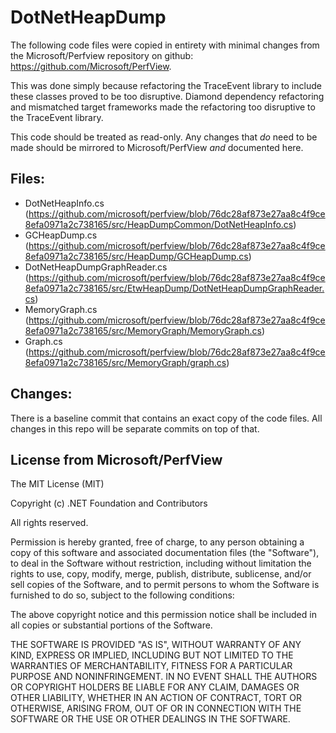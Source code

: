 # DotNetHeapDump

The following code files were copied in entirety with minimal changes from the Microsoft/Perfview repository on github: https://github.com/Microsoft/PerfView.

This was done simply because refactoring the TraceEvent library to include these classes proved to be too disruptive. Diamond dependency refactoring and
mismatched target frameworks made the refactoring too disruptive to the TraceEvent library.

This code should be treated as read-only.  Any changes that _do_ need to be made should be mirrored to Microsoft/PerfView _and_ documented here.

## Files:

* DotNetHeapInfo.cs (https://github.com/microsoft/perfview/blob/76dc28af873e27aa8c4f9ce8efa0971a2c738165/src/HeapDumpCommon/DotNetHeapInfo.cs)
* GCHeapDump.cs (https://github.com/microsoft/perfview/blob/76dc28af873e27aa8c4f9ce8efa0971a2c738165/src/HeapDump/GCHeapDump.cs)
* DotNetHeapDumpGraphReader.cs (https://github.com/microsoft/perfview/blob/76dc28af873e27aa8c4f9ce8efa0971a2c738165/src/EtwHeapDump/DotNetHeapDumpGraphReader.cs)
* MemoryGraph.cs (https://github.com/microsoft/perfview/blob/76dc28af873e27aa8c4f9ce8efa0971a2c738165/src/MemoryGraph/MemoryGraph.cs)
* Graph.cs (https://github.com/microsoft/perfview/blob/76dc28af873e27aa8c4f9ce8efa0971a2c738165/src/MemoryGraph/graph.cs)

## Changes:

There is a baseline commit that contains an exact copy of the code files. All changes in this repo will be separate commits on top of that.

## License from Microsoft/PerfView

The MIT License (MIT)

Copyright (c) .NET Foundation and Contributors

All rights reserved.

Permission is hereby granted, free of charge, to any person obtaining a copy
of this software and associated documentation files (the "Software"), to deal
in the Software without restriction, including without limitation the rights
to use, copy, modify, merge, publish, distribute, sublicense, and/or sell
copies of the Software, and to permit persons to whom the Software is
furnished to do so, subject to the following conditions:

The above copyright notice and this permission notice shall be included in all
copies or substantial portions of the Software.

THE SOFTWARE IS PROVIDED "AS IS", WITHOUT WARRANTY OF ANY KIND, EXPRESS OR
IMPLIED, INCLUDING BUT NOT LIMITED TO THE WARRANTIES OF MERCHANTABILITY,
FITNESS FOR A PARTICULAR PURPOSE AND NONINFRINGEMENT. IN NO EVENT SHALL THE
AUTHORS OR COPYRIGHT HOLDERS BE LIABLE FOR ANY CLAIM, DAMAGES OR OTHER
LIABILITY, WHETHER IN AN ACTION OF CONTRACT, TORT OR OTHERWISE, ARISING FROM,
OUT OF OR IN CONNECTION WITH THE SOFTWARE OR THE USE OR OTHER DEALINGS IN THE
SOFTWARE.